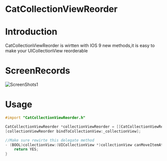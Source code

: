 # CatCollectionViewReorder

# Introduction
CatCollectionViewReorder is wirtten with IOS 9 new methods,it is easy to make your UICollectionView reorderable

# ScreenRecords
![ScreenShots1](https://raw.githubusercontent.com/K-cat/CatCollectionViewReorder/master/ScreenShot.gif)

# Usage

```objective-c
#import "CatCollectionViewReorder.h"

CatCollectionViewReorder *collectionViewReorder = [[CatCollectionViewReorder alloc] init];
[collectionViewReorder bindToCollectionView:_collectionView];

//Make sure rewirte this delegate method
- (BOOL)collectionView:(UICollectionView *)collectionView canMoveItemAtIndexPath:(NSIndexPath *)indexPath {
    return YES;
}

```

